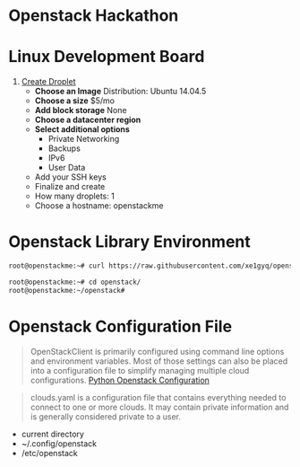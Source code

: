# Openstack Hackathon

# Linux Development Board

1. [Create Droplet](https://cloud.digitalocean.com/droplets )
   - __Choose an Image__ Distribution: Ubuntu 14.04.5 
   - __Choose a size__ $5/mo 
   - __Add block storage__ None
   - __Choose a datacenter region__
   - __Select additional options__ 
     - Private Networking
     - Backups
     - IPv6
     - User Data
   -  Add your SSH keys
   -  Finalize and create
     - How many droplets: 1
     - Choose a hostname: openstackme     


# Openstack Library Environment

```sh
root@openstackme:~# curl https://raw.githubusercontent.com/xe1gyq/openstack/master/setup.sh -o - | sh
```

```sh
root@openstackme:~# cd openstack/
root@openstackme:~/openstack#  
```

# Openstack Configuration File

> OpenStackClient is primarily configured using command line options and environment variables. Most of those settings can also be placed into a configuration file to simplify managing multiple cloud configurations. [Python Openstack Configuration](http://docs.openstack.org/developer/python-openstackclient/configuration.html)

> clouds.yaml is a configuration file that contains everything needed to connect to one or more clouds. It may contain private information and is generally considered private to a user.

- current directory
- ~/.config/openstack
- /etc/openstack

